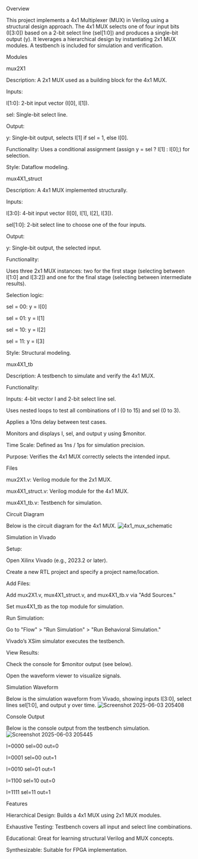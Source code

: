 Overview

This project implements a 4x1 Multiplexer (MUX) in Verilog using a structural design approach. The 4x1 MUX selects one of four input bits (I[3:0]) based on a 2-bit select line (sel[1:0]) and produces a single-bit output (y). It leverages a hierarchical design by instantiating 2x1 MUX modules. A testbench is included for simulation and verification.

Modules

mux2X1





Description: A 2x1 MUX used as a building block for the 4x1 MUX.



Inputs:





I[1:0]: 2-bit input vector (I[0], I[1]).



sel: Single-bit select line.



Output:





y: Single-bit output, selects I[1] if sel = 1, else I[0].



Functionality: Uses a conditional assignment (assign y = sel ? I[1] : I[0];) for selection.



Style: Dataflow modeling.

mux4X1_struct





Description: A 4x1 MUX implemented structurally.



Inputs:





I[3:0]: 4-bit input vector (I[0], I[1], I[2], I[3]).



sel[1:0]: 2-bit select line to choose one of the four inputs.



Output:





y: Single-bit output, the selected input.



Functionality:





Uses three 2x1 MUX instances: two for the first stage (selecting between I[1:0] and I[3:2]) and one for the final stage (selecting between intermediate results).



Selection logic:





sel = 00: y = I[0]



sel = 01: y = I[1]



sel = 10: y = I[2]



sel = 11: y = I[3]



Style: Structural modeling.

mux4X1_tb





Description: A testbench to simulate and verify the 4x1 MUX.



Functionality:





Inputs: 4-bit vector I and 2-bit select line sel.



Uses nested loops to test all combinations of I (0 to 15) and sel (0 to 3).



Applies a 10ns delay between test cases.



Monitors and displays I, sel, and output y using $monitor.



Time Scale: Defined as 1ns / 1ps for simulation precision.



Purpose: Verifies the 4x1 MUX correctly selects the intended input.

Files





mux2X1.v: Verilog module for the 2x1 MUX.



mux4X1_struct.v: Verilog module for the 4x1 MUX.



mux4X1_tb.v: Testbench for simulation.

Circuit Diagram

Below is the circuit diagram for the 4x1 MUX.
![4x1_mux_schematic](https://github.com/user-attachments/assets/81a789ba-2d87-4458-ab5b-33e3aeeb1b0e)

Simulation in Vivado





Setup:





Open Xilinx Vivado (e.g., 2023.2 or later).



Create a new RTL project and specify a project name/location.



Add Files:





Add mux2X1.v, mux4X1_struct.v, and mux4X1_tb.v via "Add Sources."



Set mux4X1_tb as the top module for simulation.



Run Simulation:





Go to "Flow" > "Run Simulation" > "Run Behavioral Simulation."



Vivado’s XSim simulator executes the testbench.



View Results:





Check the console for $monitor output (see below).



Open the waveform viewer to visualize signals.

Simulation Waveform

Below is the simulation waveform from Vivado, showing inputs I[3:0], select lines sel[1:0], and output y over time.
![Screenshot 2025-06-03 205408](https://github.com/user-attachments/assets/c405883b-6515-47f0-b090-9d65a4121140)


Console Output

Below is the console output from the testbench simulation.
![Screenshot 2025-06-03 205445](https://github.com/user-attachments/assets/a5e67f6a-5240-48c5-80b2-e2121a0bd6be)






I=0000 sel=00 out=0



I=0001 sel=00 out=1



I=0010 sel=01 out=1



I=1100 sel=10 out=0



I=1111 sel=11 out=1

Features





Hierarchical Design: Builds a 4x1 MUX using 2x1 MUX modules.



Exhaustive Testing: Testbench covers all input and select line combinations.



Educational: Great for learning structural Verilog and MUX concepts.



Synthesizable: Suitable for FPGA implementation.
